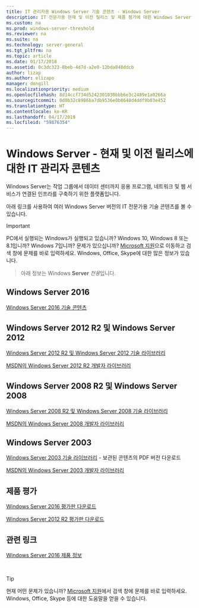 ```yaml
---
title: IT 관리자용 Windows Server 기술 콘텐츠 - Windows Server
description: IT 전문가용 현재 및 이전 릴리스 및 제품 평가에 대한 Windows Server 기술 문서를 다운로드하세요.
ms.custom: na
ms.prod: windows-server-threshold
ms.reviewer: na
ms.suite: na
ms.technology: server-general
ms.tgt_pltfrm: na
ms.topic: article
ms.date: 01/17/2018
ms.assetid: 0c3dc323-8beb-4d7d-a2e0-12bda848ddcb
author: lizap
ms.author: elizapo
manager: dongill
ms.localizationpriority: medium
ms.openlocfilehash: 8d14ccf734d5242301030bbb6e3c2489e1a0266a
ms.sourcegitcommit: 0d0b32c8986ba7db9536e0b8648d4ddf9b03e452
ms.translationtype: HT
ms.contentlocale: ko-KR
ms.lasthandoff: 04/17/2019
ms.locfileid: "59876354"
---
```

# <a name="windows-server---it-administrator-content-for-current-and-previous-releases"></a>Windows Server - 현재 및 이전 릴리스에 대한 IT 관리자 콘텐츠

Windows Server는 작업 그룹에서 데이터 센터까지 응용 프로그램, 네트워크 및 웹 서비스가 연결된 인프라를 구축하기 위한 플랫폼입니다.

아래 링크를 사용하여 여러 Windows Server 버전의 IT 전문가용 기술 콘텐츠를 볼 수 있습니다.

> [!IMPORTANT]
> PC에서 실행되는 Windows가 실행되고 있습니까? Windows 10, Windows 8 또는 8.1입니까? Windows 7입니까? 문제가 있으십니까? [Microsoft 지원](https://support.microsoft.com)으로 이동하고 검색 창에 문제를 바로 입력하세요. Windows, Office, Skype에 대한 많은 정보가 있습니다. 

> 아래 정보는 Windows **Server** *전용*입니다.

## <a name="windows-server-2016"></a>Windows Server 2016

[Windows Server 2016 기술 콘텐츠](windows-server-2016.md)

## <a name="windows-server-2012-r2-and-windows-server-2012"></a>Windows Server 2012 R2 및 Windows Server 2012

[Windows Server 2012 R2 및 Windows Server 2012 기술 라이브러리](/previous-versions/windows/it-pro/windows-server-2012-R2-and-2012/) 

[MSDN의 Windows Server 2012 R2 개발자 라이브러리](https://msdn.microsoft.com/library/dn609939(v=vs.85).aspx) 

## <a name="windows-server-2008-r2-and-windows-server-2008"></a>Windows Server 2008 R2 및 Windows Server 2008

[Windows Server 2008 R2 및 Windows Server 2008 기술 라이브러리](/previous-versions/windows/it-pro/windows-server-2008-R2-and-2008)
 
[MSDN의 Windows Server 2008 개발자 라이브러리](https://msdn.microsoft.com/library/hh738539.aspx) 

## <a name="windows-server-2003"></a>Windows Server 2003

[Windows Server 2003 기술 라이브러리](https://www.microsoft.com/download/details.aspx?id=53314) - 보관된 콘텐츠의 PDF 버전 다운로드

[MSDN의 Windows Server 2003 개발자 라이브러리](https://msdn.microsoft.com/library/dn792549.aspx)


## <a name="product-evaluations"></a>제품 평가

[Windows Server 2016 평가판 다운로드](https://www.microsoft.com/evalcenter/evaluate-windows-server-2016?i=1) 

[Windows Server 2012 R2 평가판 다운로드](https://www.microsoft.com/evalcenter/evaluate-windows-server-2012-r2) 


## <a name="related-links"></a>관련 링크
[Windows Server 2016 제품 정보](https://www.microsoft.com/cloud-platform/windows-server) 

<br>

> [!TIP]
> 현재 어떤 문제가 있습니까? [Microsoft 지원](https://support.microsoft.com)에서 검색 창에 문제를 바로 입력하세요. Windows, Office, Skype 등에 대한 도움말을 얻을 수 있습니다. 

